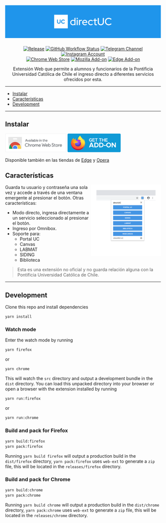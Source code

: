 <h1 align="center">
  <img src="./.github/readme/header.svg" alt="directUC" />
</h1>

<p align="center">
  <a href="https://github.com/wachunei/directUC/releases"><img alt="Release" src="https://img.shields.io/github/v/release/wachunei/directuc?color=%231F95EB&label=release&style=flat-square&logo=github" /></a>
  <a href="https://github.com/wachunei/directUC/actions?query=workflow%3Adevelop-checks"><img alt="GitHub Workflow Status" src="https://img.shields.io/github/workflow/status/wachunei/directuc/develop-checks?label=tests%20and%20build&style=flat-square&logo=github-actions&logoColor=fff"></a>
  <a href="https://t.me/directUC"><img alt="Telegram Channel" src="https://img.shields.io/static/v1?label=telegram&message=channel&color=1F95EB&style=flat-square&logo=telegram"></a>
  <a href="https://instagram.com/directUC_"><img alt="Instagram Account" src="https://img.shields.io/static/v1?label=instagram&message=profile&color=1F95EB&style=flat-square&logo=instagram"></a>
  <br>
  <a href="https://bit.ly/directUC"><img alt="Chrome Web Store" src="https://img.shields.io/chrome-web-store/v/leflipcmaokfjdgpemeimelohgfdbdca?color=1F95EB&style=flat-square&logo=google-chrome&logoColor=fff"></a>
  <a href="https://bit.ly/directUCff"><img alt="Mozilla Add-on" src="https://img.shields.io/amo/v/directuc?color=1F95EB&style=flat-square&logo=firefox-browser&logoColor=fff"></a>
  <a href="https://bit.ly/directUCedge"><img alt="Edge Add-on" src="https://img.shields.io/badge/dynamic/json?color=1F95EB&label=edge%20add-on&prefix=v&query=%24.version&url=https%3A%2F%2Fmicrosoftedge.microsoft.com%2Faddons%2Fgetproductdetailsbycrxid%2Fhnlkkfgdllbagiaommmbnagdbnciddfl&style=flat-square&logo=microsoft-edge&logoColor=fff"></a>
</p>

<p align="center">
  Extensión Web que permite a alumnos y funcionarios de la Pontificia Universidad Católica de Chile el ingreso directo a diferentes servicios ofrecidos por esta.
</p>

---

- [Instalar](#install)
- [Características](#caracteristicas)
- [Development](#development)

---

<a name="install"></a>

## Instalar

<a href="https://bit.ly/directUC"><img src="./.github/readme/chrome-webstore.png" height="60" /></a>
<a href="https://bit.ly/iredirectUCff"><img src="./.github/readme/firefox-addon.png" height="60" /></a>

Disponible también en las tiendas de [Edge](https://bit.ly/directUCedge) y [Opera](https://bit.ly/directUCopera)

<a name="caracteristicas"></a>

## Características

<img src="./.github/readme/popup.png" height="230" align="right"/>

Guarda tu usuario y contraseña una sola vez y accede a través de una ventana emergente al presionar el botón.
Otras características:

- Modo directo, ingresa directamente a un servicio seleccionado al presionar el botón.
- Ingreso por Omnibox.
- Soporte para:
  - Portal UC
  - Canvas
  - LABMAT
  - SIDING
  - Biblioteca

> Esta es una extensión no oficial y no guarda relación alguna con la Pontificia Universidad Católica de Chile.

---

<a name="development"></a>

## Development

Clone this repo and install dependencies

```sh
yarn install
```

### Watch mode

Enter the watch mode by running

```sh
yarn firefox
```

or

```sh
yarn chrome
```

This will watch the `src` directory and output a development bundle in the `dist` directory.
You can load this unpacked directory into your browser or
open a browser with the extension installed by running

```sh
yarn run:firefox
```

or

```sh
yarn run:chrome
```

### Build and pack for Firefox

```sh
yarn build:firefox
yarn pack:firefox
```

Running `yarn build firefox` will output a production build in the `dist/firefox` directory,
`yarn pack:firefox` uses `web-ext` to generate a `zip` file, this will be located in the
`releases/firefox` directory.

### Build and pack for Chrome

```sh
yarn build:chrome
yarn pack:chrome
```

Running `yarn build chrome` will output a production build in the `dist/chrome` directory,
`yarn pack:chrome` uses `web-ext` to generate a `zip` file, this will be located in the
`releases/chrome` directory.
